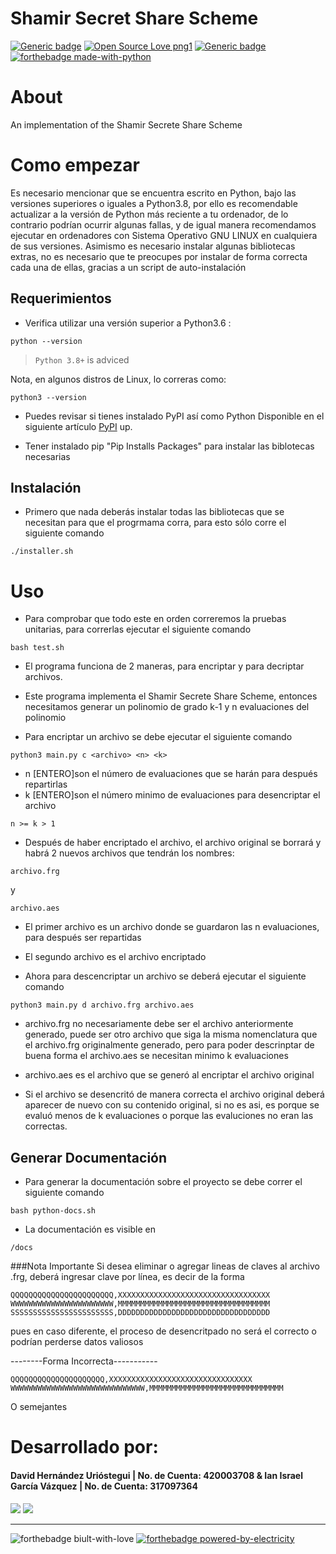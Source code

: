 # Shamir Secret Share Scheme
[![Generic badge](https://img.shields.io/badge/version-3.09.10-<COLOR>.svg)](https://shields.io/)
[![Open Source Love png1](https://badges.frapsoft.com/os/v1/open-source.png?v=103)](https://github.com/ellerbrock/open-source-badges/)
[![Generic badge](https://img.shields.io/badge/contributors-2-blue)](https://shields.io/)  
[![forthebadge made-with-python](https://forthebadge.com/images/badges/made-with-python.svg)](https://www.python.org/)  

# About
An implementation of the Shamir Secrete Share Scheme

# Como empezar
Es necesario mencionar que se encuentra escrito en Python, bajo las versiones superiores o iguales a Python3.8, por ello es recomendable actualizar a la versión de Python más reciente a tu ordenador, de lo contrario podrían ocurrir algunas fallas, y  de igual manera recomendamos ejecutar en ordenadores con Sistema Operativo GNU LINUX en cualquiera de sus versiones. 
Asimismo es necesario instalar algunas bibliotecas extras, no es necesario que te preocupes por instalar de forma correcta cada una de ellas, gracias a un script de auto-instalación


## Requerimientos
* Verifica utilizar una versión superior a Python3.6 :
```
python --version
```
> `Python 3.8+` is adviced  

  Nota, en algunos distros de Linux, lo correras como:  
  ```
  python3 --version
  ```


* Puedes revisar si tienes instalado PyPI así como Python 
  Disponible en el siguiente artículo
  [PyPI](https://www.tecmint.com/install-pip-in-linux/) up.  

* Tener instalado pip "Pip Installs Packages" para instalar las biblotecas necesarias

## Instalación

* Primero que nada deberás instalar todas las bibliotecas que se necesitan para que el progrmama corra, para esto sólo corre el siguiente comando

```
./installer.sh
```

# Uso
* Para comprobar que todo este en orden correremos la pruebas unitarias, para correrlas ejecutar el siguiente comando
```
bash test.sh
```
* El programa funciona de 2 maneras, para encriptar y para decriptar archivos. 
* Este programa implementa el Shamir Secrete Share Scheme, entonces necesitamos generar un polinomio de grado k-1 y n evaluaciones del polinomio

* Para encriptar un archivo se debe ejecutar el siguiente comando
```
python3 main.py c <archivo> <n> <k>
```
* n [ENTERO]son el número de evaluaciones que se harán para después repartirlas 
* k [ENTERO]son el número minimo de evaluaciones para desencriptar el archivo
```
n >= k > 1
```

* Después de haber encriptado el archivo, el archivo original se borrará y habrá 2 nuevos archivos que tendrán los nombres:
```
archivo.frg 
```
y
```
archivo.aes
```
* El primer archivo es un archivo donde se guardaron las n evaluaciones, para después ser repartidas
* El segundo archivo es el archivo encriptado


* Ahora para descencriptar un archivo se deberá ejecutar el siguiente comando
```
python3 main.py d archivo.frg archivo.aes
```
* archivo.frg no necesariamente debe ser el archivo anteriormente generado, puede ser otro archivo que siga la misma nomenclatura que el archivo.frg originalmente generado, pero para poder descrinptar de buena forma el archivo.aes se necesitan minimo k evaluaciones

* archivo.aes es el archivo que se generó al encriptar el archivo original

* Si el archivo se desencritó de manera correcta el archivo original deberá aparecer de nuevo con su contenido original, si no es asi, es porque se evaluó menos de k evaluaciones o porque las evaluciones no eran las correctas.

## Generar Documentación
* Para generar la documentación sobre el proyecto se debe correr el siguiente comando
```
bash python-docs.sh
```
* La documentación es visible en  
```
/docs
```

###Nota Importante
Si desea eliminar o agregar lineas de claves al archivo .frg, deberá ingresar clave por línea, es decir de la forma
```
QQQQQQQQQQQQQQQQQQQQQQQ,XXXXXXXXXXXXXXXXXXXXXXXXXXXXXXXXXX
WWWWWWWWWWWWWWWWWWWWWWW,MMMMMMMMMMMMMMMMMMMMMMMMMMMMMMMMMM
SSSSSSSSSSSSSSSSSSSSSSS,DDDDDDDDDDDDDDDDDDDDDDDDDDDDDDDDDD
```
pues en caso diferente, el proceso de desencritpado no será el correcto o podrían perderse datos valiosos

--------Forma Incorrecta-----------
```
QQQQQQQQQQQQQQQQQQQQQ,XXXXXXXXXXXXXXXXXXXXXXXXXXXXXXXX WWWWWWWWWWWWWWWWWWWWWWWWWWWWWW,MMMMMMMMMMMMMMMMMMMMMMMMMMMMMM 
```
O semejantes



# Desarrollado por:
#### David Hernández Urióstegui | No. de Cuenta: 420003708   &   Ian Israel García Vázquez | No. de Cuenta: 317097364

[<img src="https://img.shields.io/badge/gmail-D14836?&style=for-the-badge&logo=gmail&logoColor=white"/>](https://mail.google.com/mail/?view=cm&source=mailto&to=iangarcia@ciencias.unam.mx)
[<img src="https://img.shields.io/badge/gmail-D14836?&style=for-the-badge&logo=gmail&logoColor=white"/>](https://mail.google.com/mail/?view=cm&source=mailto&to=Dhdezu@ciencias.unam.mx)





---
![forthebadge biult-with-love](https://forthebadge.com/images/badges/built-with-love.svg) 
[![forthebadge powered-by-electricity](https://forthebadge.com/images/badges/powered-by-electricity.svg)](http://ForTheBadge.com)  


